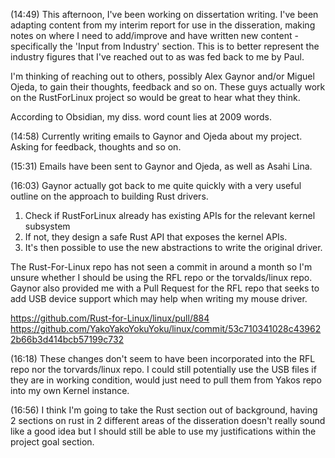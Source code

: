 (14:49)
This afternoon, I've been working on dissertation writing. I've been adapting content from my interim report for use in the disseration, making notes on where I need to add/improve and have written new content - specifically the 'Input from Industry' section. This is to better represent the industry figures that I've reached out to as was fed back to me by Paul. 

I'm thinking of reaching out to others, possibly Alex Gaynor and/or Miguel Ojeda, to gain their thoughts, feedback and so on. These guys actually work on the RustForLinux project so would be great to hear what they think.

According to Obsidian, my diss. word count lies at 2009 words. 

(14:58)
Currently writing emails to Gaynor and Ojeda about my project. Asking for feedback, thoughts and so on. 

(15:31)
Emails have been sent to Gaynor and Ojeda, as well as Asahi Lina. 

(16:03)
Gaynor actually got back to me quite quickly with a very useful outline on the approach to building Rust drivers. 

1. Check if RustForLinux already has existing APIs for the relevant kernel subsystem
2. If not, they design a safe Rust API that exposes the kernel APIs. 
3. It's then possible to use the new abstractions to write the original driver.

The Rust-For-Linux repo has not seen a commit in around a month so I'm unsure whether I should be using the RFL repo or the torvalds/linux repo. Gaynor also provided me with a Pull Request for the RFL repo that seeks to add USB device support which may help when writing my mouse driver.  

https://github.com/Rust-for-Linux/linux/pull/884
https://github.com/YakoYakoYokuYoku/linux/commit/53c710341028c439622b66b3d414bcb57199c732

(16:18)
These changes don't seem to have been incorporated into the RFL repo nor the torvards/linux repo. I could still potentially use the USB files if they are in working condition, would just need to pull them from Yakos repo into my own Kernel instance. 

(16:56)
I think I'm going to take the Rust section out of background, having 2 sections on rust in 2 different areas of the disseration doesn't really sound like a good idea but I should still be able to use my justifications within the project goal section. 
